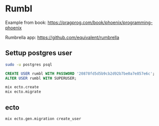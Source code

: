 # Rumbl

Example from book: https://pragprog.com/book/phoenix/programming-phoenix

Rumbrella app: https://github.com/equivalent/rumbrella 



## Settup postgres user

```bash
sudo -u postgres psql
```

```sql
CREATE USER rumbl WITH PASSWORD '20878fd5d5b9cb2d92b7be0a7e857e6c';
ALTER USER rumbl WITH SUPERUSER;
```

```bash
mix ecto.create
mix ecto.migrate
```


## ecto

```
mix ecto.gen.migration create_user
```
